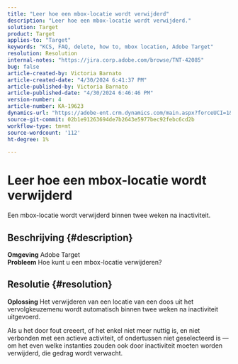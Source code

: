 ```yaml
---
title: "Leer hoe een mbox-locatie wordt verwijderd"
description: "Leer hoe een mbox-locatie wordt verwijderd."
solution: Target
product: Target
applies-to: "Target"
keywords: "KCS, FAQ, delete, how to, mbox location, Adobe Target"
resolution: Resolution
internal-notes: "https://jira.corp.adobe.com/browse/TNT-42085"
bug: false
article-created-by: Victoria Barnato
article-created-date: "4/30/2024 6:41:37 PM"
article-published-by: Victoria Barnato
article-published-date: "4/30/2024 6:46:46 PM"
version-number: 4
article-number: KA-19623
dynamics-url: "https://adobe-ent.crm.dynamics.com/main.aspx?forceUCI=1&pagetype=entityrecord&etn=knowledgearticle&id=740e5744-2107-ef11-9f89-000d3a31b84a"
source-git-commit: 02b1e91263694de7b2643e5977bec92febc6cd2b
workflow-type: tm+mt
source-wordcount: '112'
ht-degree: 1%

---
```


# Leer hoe een mbox-locatie wordt verwijderd


Een mbox-locatie wordt verwijderd binnen twee weken na inactiviteit.

## Beschrijving {#description}

<b>Omgeving</b>
Adobe Target<br><b>Probleem</b>
Hoe kunt u een mbox-locatie verwijderen?

## Resolutie {#resolution}


<b>Oplossing</b>
Het verwijderen van een locatie van een doos uit het vervolgkeuzemenu wordt automatisch binnen twee weken na inactiviteit uitgevoerd.

Als u het door fout creeert, of het enkel niet meer nuttig is, en niet verbonden met een actieve activiteit, of ondertussen niet geselecteerd is — om het even welke instanties zouden ook door inactiviteit moeten worden verwijderd, die gedrag wordt verwacht.
